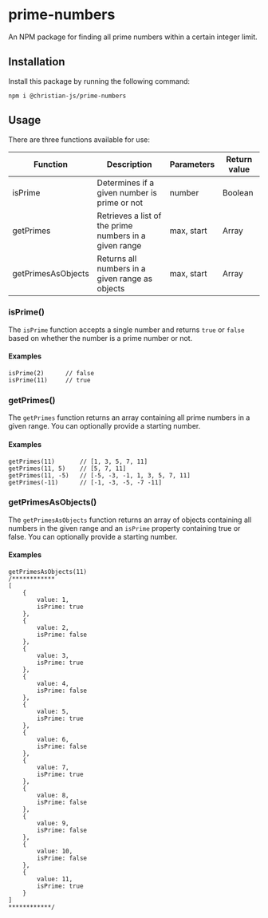 # prime-numbers

An NPM package for finding all prime numbers within a certain integer limit.

## Installation

Install this package by running the following command:

```
npm i @christian-js/prime-numbers
```

## Usage

There are three functions available for use:

| Function           | Description                                            | Parameters | Return value |
| ------------------ | ------------------------------------------------------ | ---------- | ------------ |
| isPrime            | Determines if a given number is prime or not           | number     | Boolean      |
| getPrimes          | Retrieves a list of the prime numbers in a given range | max, start | Array        |
| getPrimesAsObjects | Returns all numbers in a given range as objects        | max, start | Array        |

### isPrime()

The `isPrime` function accepts a single number and returns `true` or `false` based on whether the number is a prime number or not.

#### Examples

```
isPrime(2)      // false
isPrime(11)     // true
```

### getPrimes()

The `getPrimes` function returns an array containing all prime numbers in a given range. You can optionally provide a starting number.

#### Examples

```
getPrimes(11)       // [1, 3, 5, 7, 11]
getPrimes(11, 5)    // [5, 7, 11]
getPrimes(11, -5)   // [-5, -3, -1, 1, 3, 5, 7, 11]
getPrimes(-11)      // [-1, -3, -5, -7 -11]
```

### getPrimesAsObjects()

The `getPrimesAsObjects` function returns an array of objects containing all numbers in the given range and an `isPrime` property containing true or false. You can optionally provide a starting number.

#### Examples

```
getPrimesAsObjects(11)
/************
[
    {
        value: 1,
        isPrime: true
    },
    {
        value: 2,
        isPrime: false
    },
    {
        value: 3,
        isPrime: true
    },
    {
        value: 4,
        isPrime: false
    },
    {
        value: 5,
        isPrime: true
    },
    {
        value: 6,
        isPrime: false
    },
    {
        value: 7,
        isPrime: true
    },
    {
        value: 8,
        isPrime: false
    },
    {
        value: 9,
        isPrime: false
    },
    {
        value: 10,
        isPrime: false
    },
    {
        value: 11,
        isPrime: true
    }
]
************/
```
